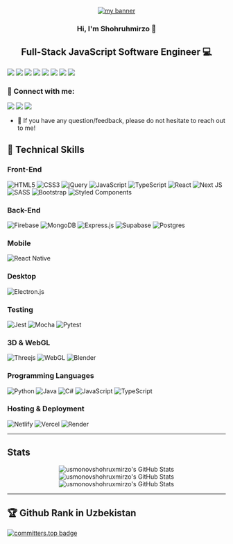 <p align="center">
  <a href="#" target="_blank" rel="noreferrer"><img src="https://github.com/user-attachments/assets/f8f1538a-0811-41fa-9b93-642907779a2b" alt="my banner"></a>
</p>

<h3 align="center">
Hi, I'm Shohruhmirzo 👋
</h3>

<h2 align="center">
Full-Stack JavaScript Software Engineer 💻 
</h2> 


<!-- description here -->

<a href="https://youtube.com/@usmonovdev"><img src="https://img.shields.io/badge/YouTube-FF0000?style=for-the-badge&logo=youtube&logoColor=white" /></a>
<a href="https://tiktok.com/usmonov_dev"><img src="https://img.shields.io/badge/TikTok-000000?style=for-the-badge&logo=tiktok&logoColor=white" /></a>
<a href="https://t.me/usmonov_dev"><img src="https://img.shields.io/badge/telegram-27A7E7?style=for-the-badge&logo=telegram&logoColor=white" /></a>
<a href="https://twitter.com/usmonovdev"><img src="https://img.shields.io/badge/twitter-1D9BF0?style=for-the-badge&logo=twitter&logoColor=white" /></a>
<a href="https://instagram.com/usmonov_dev"><img src="https://img.shields.io/badge/instagram-E4405F?style=for-the-badge&logo=instagram&logoColor=white" /></a>
<a href="https://leetcode.com/usmonovshohruxmirzo"><img src="https://img.shields.io/badge/LeetCode-000000?style=for-the-badge&logo=LeetCode&logoColor=#d16c06" /></a>
<a href="https://gitlab.com/usmonovshohruxmirzo"><img src="https://img.shields.io/badge/GitLab-330F63?style=for-the-badge&logo=gitlab&logoColor=white"/></a>
<a href="https://app.daily.dev/usmonovdev"><img src="https://img.shields.io/badge/daily.dev-CE3DF3?style=for-the-badge&logo=daily.dev&logoColor=white" /></a>

### 🤝 Connect with me:
<a href="https://t.me/JavaScript_Lover"><img src="https://img.shields.io/badge/telegram-27A7E7?style=for-the-badge&logo=telegram&logoColor=white" /></a>
<a href="https://instagram.com/usmonovshohruxmirzo"><img src="https://img.shields.io/badge/instagram-E4405F?style=for-the-badge&logo=instagram&logoColor=white" /></a>
<a href="mailto:usmonovshohruxmirzo@gmail.com"><img src="https://img.shields.io/badge/Gmail-D14836?style=for-the-badge&logo=gmail&logoColor=white"/></a>

- 💬 If you have any question/feedback, please do not hesitate to reach out to me!

## 💼 Technical Skills

### Front-End
![HTML5](https://img.shields.io/badge/html5-%23E34F26.svg?style=for-the-badge&logo=html5&logoColor=white)
![CSS3](https://img.shields.io/badge/css3-%231572B6.svg?style=for-the-badge&logo=css3&logoColor=white)
![jQuery](https://img.shields.io/badge/jquery-%230769AD.svg?style=for-the-badge&logo=jquery&logoColor=white)
![JavaScript](https://img.shields.io/badge/javascript-%23323330.svg?style=for-the-badge&logo=javascript&logoColor=%23F7DF1E)
![TypeScript](https://img.shields.io/badge/typescript-%23007ACC.svg?style=for-the-badge&logo=typescript&logoColor=white)
![React](https://img.shields.io/badge/react-%2320232a.svg?style=for-the-badge&logo=react&logoColor=%2361DAFB)
![Next JS](https://img.shields.io/badge/Next-black?style=for-the-badge&logo=next.js&logoColor=white)
![SASS](https://img.shields.io/badge/SASS-hotpink.svg?style=for-the-badge&logo=SASS&logoColor=white)
![Bootstrap](https://img.shields.io/badge/bootstrap-%238511FA.svg?style=for-the-badge&logo=bootstrap&logoColor=white)
![Styled Components](https://img.shields.io/badge/styled--components-DB7093?style=for-the-badge&logo=styled-components&logoColor=white)

### Back-End
![Firebase](https://img.shields.io/badge/firebase-%23039BE5.svg?style=for-the-badge&logo=firebase)
![MongoDB](https://img.shields.io/badge/MongoDB-%234ea94b.svg?style=for-the-badge&logo=mongodb&logoColor=white)
![Express.js](https://img.shields.io/badge/express.js-%23404d59.svg?style=for-the-badge&logo=express&logoColor=%2361DAFB)
![Supabase](https://img.shields.io/badge/Supabase-3ECF8E?style=for-the-badge&logo=supabase&logoColor=white)
![Postgres](https://img.shields.io/badge/postgres-%23316192.svg?style=for-the-badge&logo=postgresql&logoColor=white)

### Mobile
![React Native](https://img.shields.io/badge/react_native-%2320232a.svg?style=for-the-badge&logo=react&logoColor=%2361DAFB)

### Desktop
![Electron.js](https://img.shields.io/badge/Electron-191970?style=for-the-badge&logo=Electron&logoColor=white)

### Testing
![Jest](https://img.shields.io/badge/-jest-%23C21325?style=for-the-badge&logo=jest&logoColor=white)
![Mocha](https://img.shields.io/badge/-mocha-%238D6748?style=for-the-badge&logo=mocha&logoColor=white)
![Pytest](https://img.shields.io/badge/pytest-%23ffffff.svg?style=for-the-badge&logo=pytest&logoColor=2f9fe3)

### 3D & WebGL
![Threejs](https://img.shields.io/badge/threejs-black?style=for-the-badge&logo=three.js&logoColor=white)
![WebGL](https://img.shields.io/badge/WebGL-990000?logo=webgl&logoColor=white&style=for-the-badge)
![Blender](https://img.shields.io/badge/blender-%23F5792A.svg?style=for-the-badge&logo=blender&logoColor=white)

### Programming Languages
![Python](https://img.shields.io/badge/python-3670A0?style=for-the-badge&logo=python&logoColor=ffdd54)
![Java](https://img.shields.io/badge/java-%23ED8B00.svg?style=for-the-badge&logo=openjdk&logoColor=white)
![C#](https://img.shields.io/badge/c%23-%23239120.svg?style=for-the-badge&logo=csharp&logoColor=white)
![JavaScript](https://img.shields.io/badge/javascript-%23323330.svg?style=for-the-badge&logo=javascript&logoColor=%23F7DF1E)
![TypeScript](https://img.shields.io/badge/typescript-%23007ACC.svg?style=for-the-badge&logo=typescript&logoColor=white)

### Hosting & Deployment
![Netlify](https://img.shields.io/badge/netlify-%23000000.svg?style=for-the-badge&logo=netlify&logoColor=#00C7B7)
![Vercel](https://img.shields.io/badge/vercel-%23000000.svg?style=for-the-badge&logo=vercel&logoColor=white)
![Render](https://img.shields.io/badge/Render-%46E3B7.svg?style=for-the-badge&logo=render&logoColor=white)

---

## Stats

<div align="center">
  <img src="https://github-readme-stats.vercel.app/api?username=usmonovshohruxmirzo&theme=dark&show_icons=true&hide_border=true&count_private=true" alt="usmonovshohruxmirzo's GitHub Stats" />
  <img src="https://streak-stats.demolab.com?user=usmonovshohruxmirzo&theme=dark&hide_border=true" alt="usmonovshohruxmirzo's GitHub Stats" />
</div>
<div align="center">
  <img src="https://github-readme-stats.vercel.app/api/top-langs/?username=usmonovshohruxmirzo&theme=dark&show_icons=true&hide_border=true&layout=compact&include_all_commits=true" alt="usmonovshohruxmirzo's GitHub Stats" />
</div>

---

## 🏆 Github Rank in Uzbekistan

[![committers.top badge](https://user-badge.committers.top/uzbekistan_private/usmonovshohruxmirzo.svg)](https://committers.top/uzbekistan_private#usmonovshohruxmirzo)
